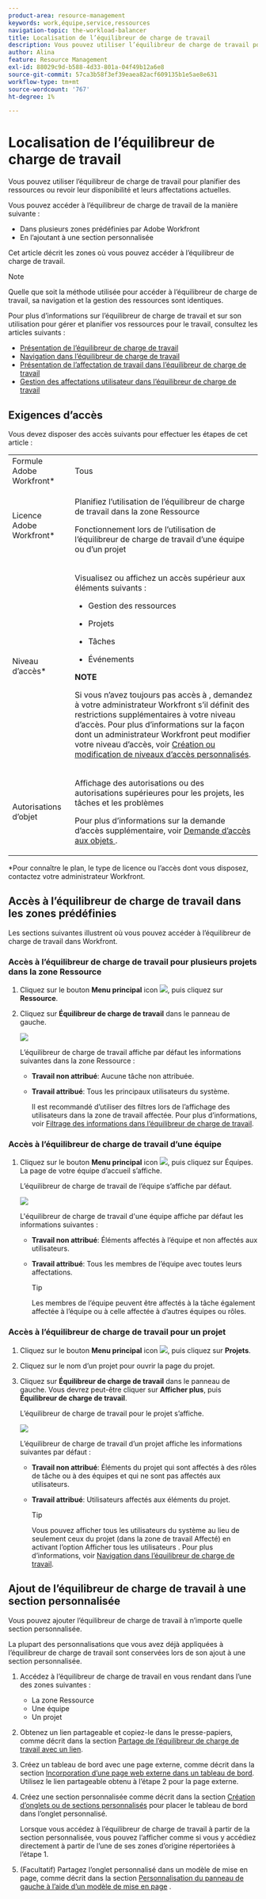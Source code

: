```yaml
---
product-area: resource-management
keywords: work,équipe,service,ressources
navigation-topic: the-workload-balancer
title: Localisation de l’équilibreur de charge de travail
description: Vous pouvez utiliser l’équilibreur de charge de travail pour planifier des ressources ou revoir leur disponibilité et leurs affectations actuelles.
author: Alina
feature: Resource Management
exl-id: 88029c9d-b588-4d33-801a-04f49b12a6e8
source-git-commit: 57ca3b58f3ef39eaea82acf609135b1e5ae8e631
workflow-type: tm+mt
source-wordcount: '767'
ht-degree: 1%

---
```


# Localisation de l’équilibreur de charge de travail


Vous pouvez utiliser l’équilibreur de charge de travail pour planifier des ressources ou revoir leur disponibilité et leurs affectations actuelles.

Vous pouvez accéder à l’équilibreur de charge de travail de la manière suivante :

* Dans plusieurs zones prédéfinies par Adobe Workfront
* En l’ajoutant à une section personnalisée

Cet article décrit les zones où vous pouvez accéder à l’équilibreur de charge de travail.

>[!NOTE]
>
>Quelle que soit la méthode utilisée pour accéder à l’équilibreur de charge de travail, sa navigation et la gestion des ressources sont identiques.
>
>Pour plus d’informations sur l’équilibreur de charge de travail et sur son utilisation pour gérer et planifier vos ressources pour le travail, consultez les articles suivants :
>
>* [Présentation de l’équilibreur de charge de travail](../../resource-mgmt/workload-balancer/overview-workload-balancer.md)
>* [Navigation dans l’équilibreur de charge de travail](../../resource-mgmt/workload-balancer/navigate-the-workload-balancer.md)
>* [Présentation de l’affectation de travail dans l’équilibreur de charge de travail](../../resource-mgmt/workload-balancer/assign-work-in-workload-balancer.md)
>* [Gestion des affectations utilisateur dans l’équilibreur de charge de travail](../../resource-mgmt/workload-balancer/manage-user-allocations-workload-balancer.md)
>


## Exigences d’accès

Vous devez disposer des accès suivants pour effectuer les étapes de cet article :

<table style="table-layout:auto"> 
 <col> 
 <col> 
 <tbody> 
  <tr> 
   <td role="rowheader">Formule Adobe Workfront*</td> 
   <td> <p>Tous </p> </td> 
  </tr> 
  <tr> 
   <td role="rowheader">Licence Adobe Workfront*</td> 
   <td> <p>Planifiez l’utilisation de l’équilibreur de charge de travail dans la zone Ressource</p>
   <p>Fonctionnement lors de l’utilisation de l’équilibreur de charge de travail d’une équipe ou d’un projet</p>
 </td> 
  </tr> 
  <tr> 
   <td role="rowheader">Niveau d’accès*</td> 
   <td> <p>Visualisez ou affichez un accès supérieur aux éléments suivants :</p> 
    <ul> 
     <li> <p>Gestion des ressources</p> </li> 
     <li> <p>Projets</p> </li> 
     <li> <p>Tâches</p> </li> 
     <li> <p>Événements</p> </li> 
    </ul> <p><b> NOTE</b>

Si vous n’avez toujours pas accès à , demandez à votre administrateur Workfront s’il définit des restrictions supplémentaires à votre niveau d’accès. Pour plus d’informations sur la façon dont un administrateur Workfront peut modifier votre niveau d’accès, voir <a href="../../administration-and-setup/add-users/configure-and-grant-access/create-modify-access-levels.md" class="MCXref xref">Création ou modification de niveaux d’accès personnalisés</a>.</p> </td>
</tr> 
  <tr> 
   <td role="rowheader">Autorisations d’objet</td> 
   <td> <p>Affichage des autorisations ou des autorisations supérieures pour les projets, les tâches et les problèmes </p> <p>Pour plus d’informations sur la demande d’accès supplémentaire, voir <a href="../../workfront-basics/grant-and-request-access-to-objects/request-access.md" class="MCXref xref">Demande d’accès aux objets </a>.</p> </td> 
  </tr> 
 </tbody> 
</table>

*Pour connaître le plan, le type de licence ou l’accès dont vous disposez, contactez votre administrateur Workfront.

## Accès à l’équilibreur de charge de travail dans les zones prédéfinies

Les sections suivantes illustrent où vous pouvez accéder à l’équilibreur de charge de travail dans Workfront.

### Accès à l’équilibreur de charge de travail pour plusieurs projets dans la zone Ressource

1. Cliquez sur le bouton **Menu principal** icon ![](assets/main-menu-icon.png), puis cliquez sur **Ressource**.
1. Cliquez sur **Équilibreur de charge de travail** dans le panneau de gauche.

   ![](assets/nwe-balancer-global.png)

   L’équilibreur de charge de travail affiche par défaut les informations suivantes dans la zone Ressource :

   * **Travail non attribué**: Aucune tâche non attribuée.
   * **Travail attribué**: Tous les principaux utilisateurs du système.

      Il est recommandé d’utiliser des filtres lors de l’affichage des utilisateurs dans la zone de travail affectée. Pour plus d’informations, voir [Filtrage des informations dans l’équilibreur de charge de travail](../workload-balancer/filter-information-workload-balancer.md).

### Accès à l’équilibreur de charge de travail d’une équipe

1. Cliquez sur le bouton **Menu principal** icon ![](assets/main-menu-icon.png), puis cliquez sur Équipes.
La page de votre équipe d’accueil s’affiche.

   L’équilibreur de charge de travail de l’équipe s’affiche par défaut.

   ![](assets/nwe-balancer-team-350x172.png)

   L&#39;équilibreur de charge de travail d&#39;une équipe affiche par défaut les informations suivantes :

   * **Travail non attribué**: Éléments affectés à l’équipe et non affectés aux utilisateurs.
   * **Travail attribué**: Tous les membres de l’équipe avec toutes leurs affectations.

      >[!TIP]
      >
      >Les membres de l’équipe peuvent être affectés à la tâche également affectée à l’équipe ou à celle affectée à d’autres équipes ou rôles.



### Accès à l’équilibreur de charge de travail pour un projet

1. Cliquez sur le bouton **Menu principal** icon ![](assets/main-menu-icon.png), puis cliquez sur **Projets**.
1. Cliquez sur le nom d’un projet pour ouvrir la page du projet.
1. Cliquez sur **Équilibreur de charge de travail** dans le panneau de gauche. Vous devrez peut-être cliquer sur **Afficher plus**, puis **Équilibreur de charge de travail**.

   L’équilibreur de charge de travail pour le projet s’affiche.

   ![](assets/nwe-balancer-project-350x152.png)

   L’équilibreur de charge de travail d’un projet affiche les informations suivantes par défaut :

   * **Travail non attribué**: Éléments du projet qui sont affectés à des rôles de tâche ou à des équipes et qui ne sont pas affectés aux utilisateurs.
   * **Travail attribué**: Utilisateurs affectés aux éléments du projet.

      >[!TIP]
      >
      >Vous pouvez afficher tous les utilisateurs du système au lieu de seulement ceux du projet (dans la zone de travail Affecté) en activant l’option Afficher tous les utilisateurs . Pour plus d’informations, voir [Navigation dans l’équilibreur de charge de travail](../workload-balancer/navigate-the-workload-balancer.md).


## Ajout de l’équilibreur de charge de travail à une section personnalisée

Vous pouvez ajouter l’équilibreur de charge de travail à n’importe quelle section personnalisée.

La plupart des personnalisations que vous avez déjà appliquées à l’équilibreur de charge de travail sont conservées lors de son ajout à une section personnalisée.

1. Accédez à l’équilibreur de charge de travail en vous rendant dans l’une des zones suivantes :

   * La zone Ressource
   * Une équipe
   * Un projet

1. Obtenez un lien partageable et copiez-le dans le presse-papiers, comme décrit dans la section [Partage de l’équilibreur de charge de travail avec un lien](../../resource-mgmt/workload-balancer/share-link-for-workload-balancer.md).
1. Créez un tableau de bord avec une page externe, comme décrit dans la section [Incorporation d’une page web externe dans un tableau de bord](../../reports-and-dashboards/dashboards/creating-and-managing-dashboards/embed-external-web-page-dashboard.md). Utilisez le lien partageable obtenu à l’étape 2 pour la page externe.

   <!--
      (NOTE: ensure this stays correct)
      -->

1. Créez une section personnalisée comme décrit dans la section [Création d’onglets ou de sections personnalisés](../../workfront-basics/manage-your-account-and-profile/configuring-your-user-profile/create-custom-tabs.md) pour placer le tableau de bord dans l’onglet personnalisé.

   Lorsque vous accédez à l’équilibreur de charge de travail à partir de la section personnalisée, vous pouvez l’afficher comme si vous y accédiez directement à partir de l’une de ses zones d’origine répertoriées à l’étape 1.

   <!--
      (NOTE: ensure this stays correct)
     -->

1. (Facultatif) Partagez l’onglet personnalisé dans un modèle de mise en page, comme décrit dans la section  [Personnalisation du panneau de gauche à l’aide d’un modèle de mise en page](../../administration-and-setup/customize-workfront/use-layout-templates/customize-left-panel.md) .


<!--
For a team:

* From the Workload Balancer section of a team.

  You can adjust allocations and review or assign work from multiple projects to individual team members.

For a project:

  You can do the following when you use the Workload Balancer within a project:

   * Assign work on the project to users already assigned other work on the project.
   * Assign work to any user that might not be on the project.

   * View additional work that users are assigned to on other projects.
   * Adjust user allocations to work items.-->